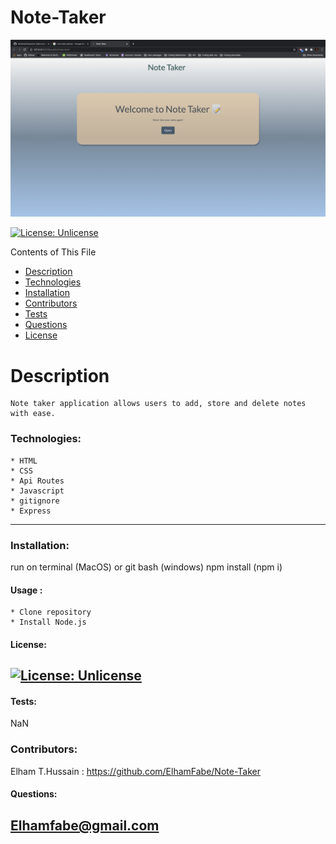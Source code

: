 # Note-Taker

![ApplicationImage](public/assets/img/photo.png)

  [![License: Unlicense](https://img.shields.io/badge/license-Unlicense-blue.svg)](http://unlicense.org/)

  Contents of This File
  * [Description](#description)
  * [Technologies](#technologies)
  * [Installation](#installation)
  * [Contributors](#contributors)
  * [Tests](#tests)
  * [Questions](#questions)
  * [License](#license)

  # Description 
    Note taker application allows users to add, store and delete notes with ease. 

  ### Technologies:

    * HTML
    * CSS
    * Api Routes
    * Javascript
    * gitignore
    * Express

 ---

  ### Installation:

  run on terminal (MacOS) or git bash (windows) npm install (npm i)

  #### Usage :

    * Clone repository  
    * Install Node.js


 #### License:
  [![License: Unlicense](https://img.shields.io/badge/license-Unlicense-blue.svg)](http://unlicense.org/)
  ---

  #### Tests:
  NaN

  ### Contributors:
  Elham T.Hussain : https://github.com/ElhamFabe/Note-Taker

  #### Questions:
  Elhamfabe@gmail.com
 ---

  
